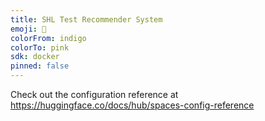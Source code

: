 ```yaml
---
title: SHL Test Recommender System
emoji: 🐠
colorFrom: indigo
colorTo: pink
sdk: docker
pinned: false
---
```


Check out the configuration reference at https://huggingface.co/docs/hub/spaces-config-reference
